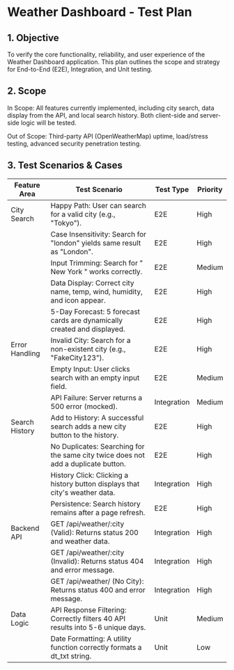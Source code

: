 # Weather Dashboard - Test Plan

## 1. Objective

To verify the core functionality, reliability, and user experience of the Weather Dashboard application. This plan outlines the scope and strategy for End-to-End (E2E), Integration, and Unit testing.

## 2. Scope

In Scope: All features currently implemented, including city search, data display from the API, and local search history. Both client-side and server-side logic will be tested.

Out of Scope: Third-party API (OpenWeatherMap) uptime, load/stress testing, advanced security penetration testing.

## 3. Test Scenarios & Cases

| Feature Area   | Test Scenario                                                                     | Test Type   | Priority |
| -------------- | --------------------------------------------------------------------------------- | ----------- | -------- |
| City Search    | Happy Path: User can search for a valid city (e.g., "Tokyo").                     | E2E         | High     |
|                | Case Insensitivity: Search for "london" yields same result as "London".           | E2E         | High     |
|                | Input Trimming: Search for " New York " works correctly.                          | E2E         | Medium   |
|                | Data Display: Correct city name, temp, wind, humidity, and icon appear.           | E2E         | High     |
|                | 5-Day Forecast: 5 forecast cards are dynamically created and displayed.           | E2E         | High     |
| Error Handling | Invalid City: Search for a non-existent city (e.g., "FakeCity123").               | E2E         | High     |
|                | Empty Input: User clicks search with an empty input field.                        | E2E         | Medium   |
|                | API Failure: Server returns a 500 error (mocked).                                 | Integration | Medium   |
| Search History | Add to History: A successful search adds a new city button to the history.        | E2E         | High     |
|                | No Duplicates: Searching for the same city twice does not add a duplicate button. | E2E         | High     |
|                | History Click: Clicking a history button displays that city's weather data.       | Integration | High     |
|                | Persistence: Search history remains after a page refresh.                         | E2E         | High     |
| Backend API    | GET /api/weather/:city (Valid): Returns status 200 and weather data.              | Integration | High     |
|                | GET /api/weather/:city (Invalid): Returns status 404 and error message.           | Integration | High     |
|                | GET /api/weather/ (No City): Returns status 400 and error message.                | Integration | High     |
| Data Logic     | API Response Filtering: Correctly filters 40 API results into 5-6 unique days.    | Unit        | Medium   |
|                | Date Formatting: A utility function correctly formats a dt_txt string.            | Unit        | Low      |
